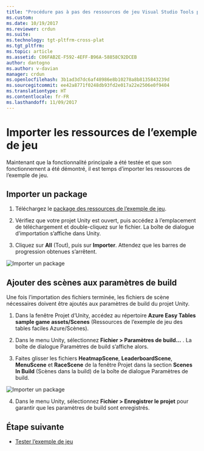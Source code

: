 ```yaml
---
title: "Procédure pas à pas des ressources de jeu Visual Studio Tools pour Unity Azure| Microsoft Docs"
ms.custom: 
ms.date: 10/19/2017
ms.reviewer: crdun
ms.suite: 
ms.technology: tgt-pltfrm-cross-plat
ms.tgt_pltfrm: 
ms.topic: article
ms.assetid: C06FAB2E-F592-4EFF-B96A-58858C92DCEB
author: dantogno
ms.author: v-davian
manager: crdun
ms.openlocfilehash: 3b1ad3d7dc6af48986e8b10278a8b8135843239d
ms.sourcegitcommit: ee42a8771f0248db93fd2e017a22e2506e0f9404
ms.translationtype: HT
ms.contentlocale: fr-FR
ms.lasthandoff: 11/09/2017
---
```

# <a name="import-sample-game-assets"></a>Importer les ressources de l’exemple de jeu

Maintenant que la fonctionnalité principale a été testée et que son fonctionnement a été démontré, il est temps d’importer les ressources de l’exemple de jeu.

## <a name="import-package"></a>Importer un package

1. Téléchargez le [package des ressources de l’exemple de jeu](https://github.com/dantogno/UnityAzureSample/blob/master/Azure%20Easy%20tables%20sample%20game%20assets.unitypackage).

2. Vérifiez que votre projet Unity est ouvert, puis accédez à l’emplacement de téléchargement et double-cliquez sur le fichier. La boîte de dialogue d’importation s’affiche dans Unity.

3. Cliquez sur **All** (Tout), puis sur **Importer**. Attendez que les barres de progression obtenues s’arrêtent.

  ![Importer un package](media/vstu_azure-import-sample-assets-image1.png)

## <a name="add-scenes-to-build-settings"></a>Ajouter des scènes aux paramètres de build

Une fois l’importation des fichiers terminée, les fichiers de scène nécessaires doivent être ajoutés aux paramètres de build du projet Unity.

1. Dans la fenêtre Projet d’Unity, accédez au répertoire **Azure Easy Tables sample game assets/Scenes** (Ressources de l’exemple de jeu des tables faciles Azure/Scènes).

2. Dans le menu Unity, sélectionnez **Fichier > Paramètres de build...** . La boîte de dialogue Paramètres de build s’affiche alors.

3. Faites glisser les fichiers **HeatmapScene**, **LeaderboardScene**, **MenuScene** et **RaceScene** de la fenêtre Projet dans la section **Scenes In Build** (Scènes dans la build) de la boîte de dialogue Paramètres de build.

  ![Importer un package](media/vstu_azure-import-sample-assets-image2.png)

4. Dans le menu Unity, sélectionnez **Fichier > Enregistrer le projet** pour garantir que les paramètres de build sont enregistrés.

## <a name="next-step"></a>Étape suivante

* [Tester l’exemple de jeu](visual-studio-tools-for-unity-azure-game.md)